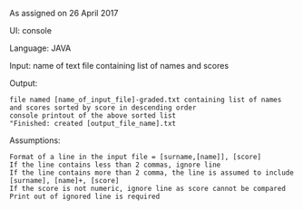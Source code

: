 As assigned on 26 April 2017

UI: console

Language: JAVA

Input: name of text file containing list of names and scores

Output:

    file named [name_of_input_file]-graded.txt containing list of names and scores sorted by score in descending order
    console printout of the above sorted list
    "Finished: created [output_file_name].txt

Assumptions:

    Format of a line in the input file = [surname,[name]], [score]
    If the line contains less than 2 commas, ignore line
    If the line contains more than 2 comma, the line is assumed to include [surname], [name]+, [score]
    If the score is not numeric, ignore line as score cannot be compared
    Print out of ignored line is required
